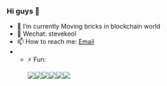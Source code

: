 ### Hi guys 👋

- 🔭 I’m currently Moving bricks in blockchain world
- 💬 Wechat: stevekeol
- 📫 How to reach me: [Email](stevekeol.x@gmail.com) 
- - ⚡ Fun: <p>  <img src="https://img.shields.io/badge/-TypeScript-3178c6?style=flat-square&logo=typescript&logoColor=white"/><img src="https://img.shields.io/badge/-React-blue?style=flat-square&logo=react&logoColor=white"/><img src="https://img.shields.io/badge/-Nodejs-74ad63?style=flat-square&logo=Node.js&logoColor=white"/><img src="https://img.shields.io/badge/-ReactNative-3ea546?style=flat-square&logo=ReactNative&logoColor=white"/><img src="https://img.shields.io/badge/-Electron-2b2f3b?style=flat-square&logo=electron&logoColor=white"/><img src="https://img.shields.io/badge/-MongoDB-3ea546?style=flat-square&logo=mongodb&logoColor=white"/></p>

<!--
**stevekeol/stevekeol** is a ✨ _special_ ✨ repository because its `README.md` (this file) appears on your GitHub profile.

Here are some ideas to get you started:

- 🔭 I’m currently working on Instinct Blockchain
- 🌱 I’m currently learning typescript & Nest.js
- 👯 I’m looking to collaborate on ...
- 🤔 I’m looking for help with ...
- 💬 Wechat: stevekeol
- 📫 How to reach me: [Email](stevekeol.x@gmail.com) 
- 😄 Pronouns: ...
- ⚡ Fun fact: ...
-->

<!--
[![stevekeol's github stats](https://github-readme-stats.vercel.app/api?username=stevekeol&count_private=true&show_icons=true)](https://github.com/stevekeol)
<br>
[![Top Langs](https://github-readme-stats.vercel.app/api/top-langs/?username=stevekeol&layout=compact)](https://github.com/stevekeol)
-->

